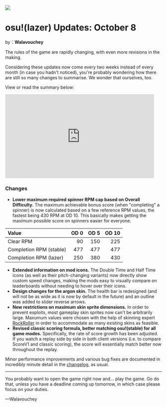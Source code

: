 <a href="https://osu.ppy.sh/home/news/2023-10-08-osulazer-updates-october-8">
    <img src="https://i.ppy.sh/74127515f85518623e640d0f5009d9790aacbe27/68747470733a2f2f6f73752e7070792e73682f77696b692f696d616765732f7368617265642f6e6577732f323032332d31302d30382d6f73756c617a65722d757064617465732d6f63746f6265722d382f62616e6e65722e6a7067">
</a>

# osu!(lazer) Updates: October 8

by：**Walavouchey**

The rules of the game are rapidly changing, with even more revisions in the making.

Considering these updates now come every two weeks instead of every month (in case you hadn't noticed), you're probably wondering how there are still so many changes to summarise. We wonder that ourselves, too.

View or read the summary below:

<iframe width="95%" src="https://www.youtube.com/embed/pspL5SLs80k" frameborder="0" allowfullscreen="" style="box-sizing: border-box; border: none; max-width: 100%; aspect-ratio: 16 / 9;"></iframe>

### Changes

- **Lower maximum required spinner RPM cap based on Overall Difficulty.** The maximum achievable bonus score (when "completing" a spinner) is now calculated based on a few reference RPM values, the fastest being 430 RPM at OD 10. This basically makes getting the maximum possible score on spinners easier for everyone.

| Value                   | OD 0 | OD 5 | OD 10 |
| :---------------------- | ---: | ---: | ----: |
| Clear RPM               |   90 |  150 |   225 |
| Completion RPM (stable) |  477 |  477 |   477 |
| Completion RPM (lazer)  |  250 |  380 |   430 |

- **Extended information on mod icons.** The Double Time and Half Time icons (as well as their pitch-changing variants) now directly show custom speed changes, making the mods easy to visually compare on leaderboards without needing to hover over their icons.
- **Design changes for the argon skin.** The health bar is redesigned (and will not be as wide as it is now by default in the future) and an outline was added to slider reverse arrows.
- **New restrictions on maximum skin sprite dimensions.** In order to prevent exploits, most gameplay skin sprites now can't be arbitrarily large. Maxumum values were chosen with the help of skinning expert [RockRoller](https://osu.ppy.sh/users/8388854) in order to accommodate as many existing skins as feasible.
- **Revised classic scoring formula, better matching osu!(stable) for all game modes.** Specifically, the rate of score growth has been adjusted. If you watch a replay side by side in both client versions (i.e. to compare ScoreV1 and classic scoring), the score will essentially match better now throughout the replay.

Minor performance improvements and various bug fixes are documented in incredibly minute detail in the [changelog](https://osu.ppy.sh/home/changelog/lazer/2023.1008.0), as usual.

------

You probably want to open the game right now and... play the game. Go do that, unless you have a deadline coming up tomorrow, in which case please focus on your duties.

—Walavouchey